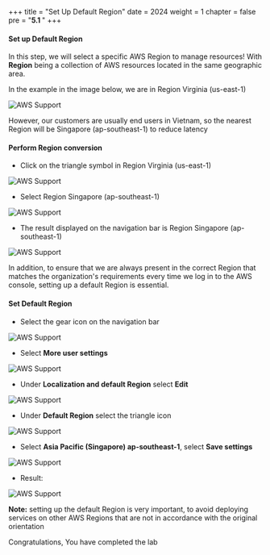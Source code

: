 +++
title = "Set Up Default Region"
date = 2024
weight = 1
chapter = false
pre = "<b>5.1 </b>"
+++

#### Set up Default Region

In this step, we will select a specific AWS Region to manage resources! With **Region** being a collection of AWS resources located in the same geographic area.

In the example in the image below, we are in Region Virginia (us-east-1)

![AWS Support](/images/5-console/5.1/1.1.png?width=90pc)

However, our customers are usually end users in Vietnam, so the nearest Region will be Singapore (ap-southeast-1) to reduce latency

#### Perform Region conversion

- Click on the triangle symbol in Region Virginia (us-east-1)

![AWS Support](/images/5-console/5.1/2.2.png?width=90pc)

- Select Region Singapore (ap-southeast-1)

![AWS Support](/images/5-console/5.1/3.3.png?width=90pc)

- The result displayed on the navigation bar is Region Singapore (ap-southeast-1)

![AWS Support](/images/5-console/5.1/4.png?width=90pc)

In addition, to ensure that we are always present in the correct Region that matches the organization's requirements every time we log in to the AWS console, setting up a default Region is essential.

#### Set Default Region

- Select the gear icon on the navigation bar

![AWS Support](/images/5-console/5.1/5.png?width=90pc)

- Select **More user settings**

![AWS Support](/images/5-console/5.1/6.png?width=90pc)

- Under **Localization and default Region** select **Edit**

![AWS Support](/images/5-console/5.1/7.png?width=90pc)

- Under **Default Region** select the triangle icon

![AWS Support](/images/5-console/5.1/8.png?width=90pc)

- Select **Asia Pacific (Singapore) ap-southeast-1**, select **Save settings**

![AWS Support](/images/5-console/5.1/9.png?width=90pc)

- Result:

![AWS Support](/images/5-console/5.1/10.png?width=90pc)

**Note:** setting up the default Region is very important, to avoid deploying services on other AWS Regions that are not in accordance with the original orientation

Congratulations, You have completed the lab